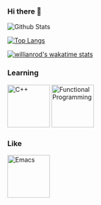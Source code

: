 ### Hi there 👋

<!--
**GinShio/GinShio** is a ✨ _special_ ✨ repository because its `README.md` (this file) appears on your GitHub profile.

Here are some ideas to get you started:

- 🔭 I’m currently working on ...
- 🌱 I’m currently learning ...
- 👯 I’m looking to collaborate on ...
- 🤔 I’m looking for help with ...
- 💬 Ask me about ...
- 📫 How to reach me: ...
- 😄 Pronouns: ...
- ⚡ Fun fact: ...
-->

![Github Stats](https://github-readme-stats.vercel.app/api?username=GinShio&show_icons=true&theme=synthwave&count_private=true)

[![Top Langs](https://github-readme-stats.vercel.app/api/top-langs/?username=GinShio&layout=compact&hide=html,javascript,css)](https://github.com/anuraghazra/github-readme-stats)

[![willianrod's wakatime stats](https://github-readme-stats.vercel.app/api/wakatime?username=GinShio)](https://github.com/anuraghazra/github-readme-stats)



### Learning

<img height="96" src="https://upload.wikimedia.org/wikipedia/commons/1/18/ISO_C%2B%2B_Logo.svg" title="C++" />
<img height="96" src="https://upload.wikimedia.org/wikipedia/commons/3/3a/Greek_lc_lamda_thin.svg" title="Functional Programming" />



### Like

<img height="96" src="https://upload.wikimedia.org/wikipedia/commons/0/08/EmacsIcon.svg" title="Emacs" />
